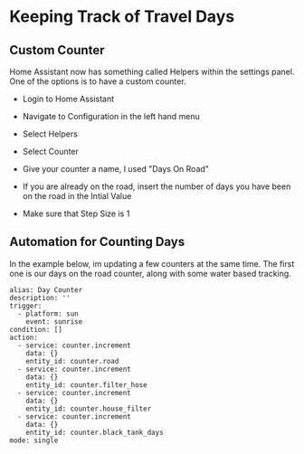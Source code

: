 # Keeping Track of Travel Days

## Custom Counter
Home Assistant now has something called Helpers within the settings panel. One of the options is to have a custom counter. 
* Login to Home Assistant
* Navigate to Configuration in the left hand menu
* Select Helpers
* Select Counter

* Give your counter a name, I used "Days On Road" 
* If you are already on the road, insert the number of days you have been on the road in the Intial Value
* Make sure that Step Size is 1


## Automation for Counting Days
In the example below, im updating a few counters at the same time. The first one is our days on the road counter, along with some water based tracking. 
```
alias: Day Counter
description: ''
trigger:
  - platform: sun
    event: sunrise
condition: []
action:
  - service: counter.increment
    data: {}
    entity_id: counter.road
  - service: counter.increment
    data: {}
    entity_id: counter.filter_hose
  - service: counter.increment
    data: {}
    entity_id: counter.house_filter
  - service: counter.increment
    data: {}
    entity_id: counter.black_tank_days
mode: single
```
